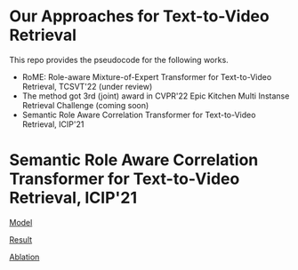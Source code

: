 # Our Approaches for Text-to-Video Retrieval
This repo provides the pseudocode for the following works.
- RoME: Role-aware Mixture-of-Expert Transformer for Text-to-Video Retrieval, TCSVT'22 (under review)
- The method got 3rd (joint) award in CVPR'22 Epic Kitchen Multi Instanse Retrieval Challenge (coming soon)
- Semantic Role Aware Correlation Transformer for Text-to-Video Retrieval, ICIP'21

# Semantic Role Aware Correlation Transformer for Text-to-Video Retrieval, ICIP'21

[Model](img/semantic_model.png)

[Result](img/semantic_result.png)

[Ablation](img/semantic_ablation.png)